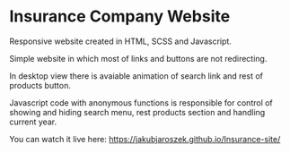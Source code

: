 # Insurance Company Website

Responsive website created in HTML, SCSS and Javascript.

Simple website in which most of links and buttons are not redirecting.

In desktop view there is avaiable animation of search link and rest of products button.

Javascript code with anonymous functions is responsible for control of showing and hiding search menu, rest products section and handling current year. 

You can watch it live here: https://jakubjaroszek.github.io/Insurance-site/
